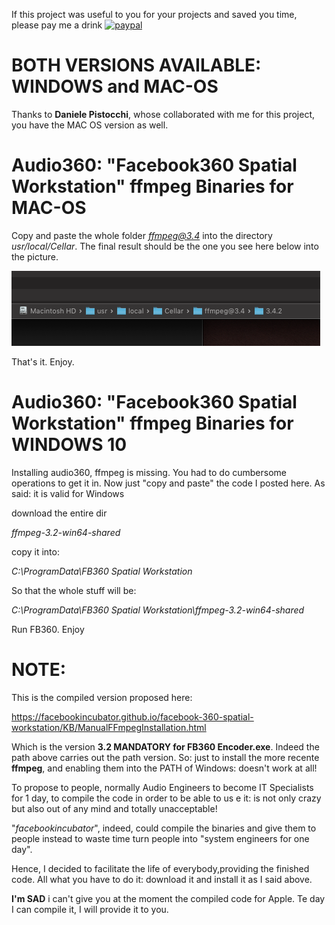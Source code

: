 If this project was useful to you for your projects and saved you time, please pay me a drink
[![paypal](https://www.paypalobjects.com/en_US/i/btn/btn_donateCC_LG.gif)](https://www.paypal.com/donate?hosted_button_id=LZ6LLD2B7PGG2)


# BOTH VERSIONS AVAILABLE: WINDOWS and MAC-OS
Thanks to **Daniele Pistocchi**, whose collaborated with me for this project, you have the MAC OS version as well.


# Audio360: "Facebook360 Spatial Workstation" ffmpeg Binaries for MAC-OS
Copy and paste the whole folder *ffmpeg@3.4* into the directory *usr/local/Cellar*. The final result should be the one you see here below into the picture.

![](MacOS-folder.png)

That's it. Enjoy.


# Audio360: "Facebook360 Spatial Workstation" ffmpeg Binaries for WINDOWS 10
Installing audio360, ffmpeg is missing. You had to do cumbersome operations to get it in. Now just "copy  and paste" the code I posted here. As said: it is valid for Windows

download the entire dir

*ffmpeg-3.2-win64-shared*

copy it into:

*C:\ProgramData\FB360 Spatial Workstation*

So that the whole stuff will be:

*C:\ProgramData\FB360 Spatial Workstation\ffmpeg-3.2-win64-shared*

Run FB360. Enjoy


# NOTE:

This is the compiled version proposed here:

https://facebookincubator.github.io/facebook-360-spatial-workstation/KB/ManualFFmpegInstallation.html

Which is the version **3.2 MANDATORY for FB360 Encoder.exe**. Indeed the path above carries out the path version.
So: just to install the more recente **ffmpeg**, and enabling them into the PATH of Windows: doesn't work at all!

To propose to people, normally Audio Engineers to become IT Specialists for 1 day, to compile the code in order to be able to us e it: is not only crazy but also out of any mind and totally unacceptable!

"*facebookincubator*", indeed, could compile the binaries and give them to people instead to waste time turn people into "system engineers for one day".

Hence, I decided to facilitate the life of everybody,providing the finished code.
All what you have to do it: download it and install it as I said above.


**I'm SAD** i can't give you at the moment the compiled code for Apple. Te day  I can compile it, I will provide it to you.


